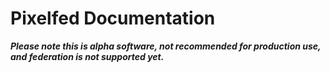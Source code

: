 # Pixelfed Documentation

**_Please note this is alpha software, not recommended for production use,
and federation is not supported yet._**